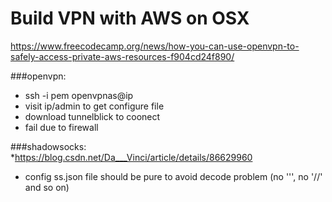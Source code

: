 # Build VPN with AWS on OSX
https://www.freecodecamp.org/news/how-you-can-use-openvpn-to-safely-access-private-aws-resources-f904cd24f890/

###openvpn:

* ssh -i pem openvpnas@ip
* visit ip/admin to get configure file
* download tunnelblick to coonect
* fail due to firewall

###shadowsocks:
*https://blog.csdn.net/Da___Vinci/article/details/86629960
* config ss.json file should be pure to avoid decode problem (no '\'', no '//' and so on)
